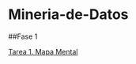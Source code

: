 # Mineria-de-Datos

##Fase 1

[Tarea 1. Mapa Mental](https://github.com/lluviaeliiza/Mineria-de-Datos/blob/main/MapaMental1_1821636.pdf)
